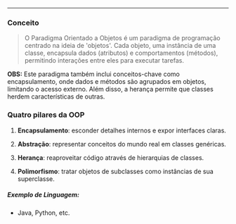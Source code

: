 
---

### Conceito

> O Paradigma Orientado a Objetos é um paradigma de programação centrado na ideia de 'objetos'. Cada objeto, uma instância de uma classe, encapsula dados (atributos) e comportamentos (métodos), permitindo interações entre eles para executar tarefas.

**OBS:** Este paradigma também inclui conceitos-chave como encapsulamento, onde dados e métodos são agrupados em objetos, limitando o acesso externo. Além disso, a herança permite que classes herdem características de outras.

### **Quatro pilares da OOP**

1. **Encapsulamento**: esconder detalhes internos e expor interfaces claras.
    
2. **Abstração**: representar conceitos do mundo real em classes genéricas.
    
3. **Herança**: reaproveitar código através de hierarquias de classes.
    
4. **Polimorfismo**: tratar objetos de subclasses como instâncias de sua superclasse.

##### Exemplo de Linguagem:

- Java, Python, etc.